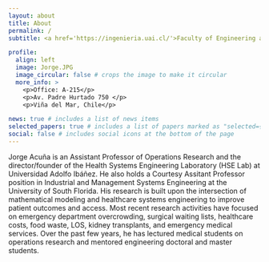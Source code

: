 ```yaml
---
layout: about
title: About
permalink: /
subtitle: <a href='https://ingenieria.uai.cl/'>Faculty of Engineering and Sciences. UAI

profile:
  align: left
  image: Jorge.JPG
  image_circular: false # crops the image to make it circular
  more_info: >
    <p>Office: A-215</p>
    <p>Av. Padre Hurtado 750 </p>
    <p>Viña del Mar, Chile</p>

news: true # includes a list of news items
selected_papers: true # includes a list of papers marked as "selected={true}"
social: false # includes social icons at the bottom of the page
---
```


Jorge Acuña is an Assistant Professor of Operations Research and the director/founder of the Health Systems Engineering Laboratory (HSE Lab) at Universidad Adolfo Ibáñez. He also holds a Courtesy Assitant Professor position in Industrial and Management Systems Engineering at the University of South Florida. His research is built upon the intersection of mathematical modeling and healthcare systems engineering to improve patient outcomes and access. Most recent research activities have focused on emergency department overcrowding, surgical waiting lists, healthcare costs, food waste, LOS, kidney transplants, and emergency medical services. Over the past few years, he has lectured medical students on operations research and mentored engineering doctoral and master students.
